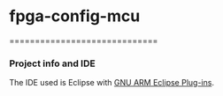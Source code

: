 # fpga-config-mcu
=============================
### Project info and IDE

The IDE used is Eclipse with [GNU ARM Eclipse Plug-ins](http://gnuarmeclipse.livius.net/).
